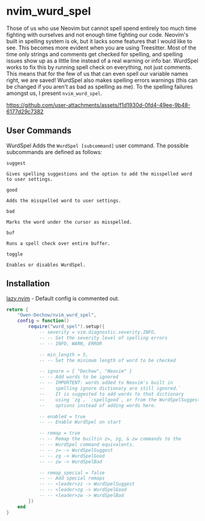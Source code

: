 # nvim_wurd_spel

Those of us who use Neovim but cannot spell spend entirely too much time fighting with
ourselves and not enough time fighting our code. Neovim's built in spelling system is ok,
but it lacks some features that I would like to see. This becomes more evident when you
are using Treesitter. Most of the time only strings and comments get checked for spelling,
and spelling issues show up as a little line instead of a real warning or info bar.
WurdSpel works to fix this by running spell check on everything, not just comments. This
means that for the few of us that can even spell our variable names right, we are saved!
WurdSpel also makes spelling errors warnings (this can be changed if you aren't as bad as
spelling as me). To the spelling failures amongst us, I present `nvim_wurd_spel`.


https://github.com/user-attachments/assets/f1d1930d-0fd4-49ee-9b48-6177d29c7382


## User Commands

WurdSpel Adds the `WurdSpel [subcommand]` user command. The possible subcommands are
defined as follows:

`suggest`

    Gives spelling suggestions and the option to add the misspelled word to user settings.

`good`

    Adds the misspelled word to user settings.

`bad`

    Marks the word under the cursor as misspelled.

`buf`

    Runs a spell check over entire buffer.

`toggle`

    Enables or disables WurdSpel.

## Installation

[lazy.nvim](https://github.com/folke/lazy.nvim) - Default config is commented out.
```lua
return {
    "Owen-Dechow/nvim_wurd_spel",
    config = function()
        require("wurd_spel").setup({
            -- severity = vim.diagnostic.severity.INFO,
            -- -- Set the severity level of spelling errors
            -- -- INFO, WARN, ERROR

            -- min_length = 5,
            -- -- Set the minimum length of word to be checked

            -- ignore = { "Dechow", "Neovim" }
            -- -- Add words to be ignored
            -- -- IMPORTENT: words added to Neovim's built in
            --    spelling ignore dictionary are still ignored.`
            --    It is suggested to add words to that dictionary
            --    using `zg`, `:spellgood`, or from the WurdSpelSuggest
            --    options instead of adding words here.

            -- enabled = true
            -- -- Enable WurdSpel on start

            -- remap = true
            -- -- Remap the builtin z=, zg, & zw commands to the
            -- -- WurdSpel command equivalents.
            -- -- z= -> WurdSpelSuggest
            -- -- zg -> WurdSpelGood
            -- -- zw -> WurdSpelBad

            -- remap_special = false
            -- -- Add special remaps
            -- -- <leader>zz -> WurdSpelSuggest
            -- -- <leader>zg -> WurdSpelGood
            -- -- <leader>zw -> WurdSpelBad
        })
    end
}
```
